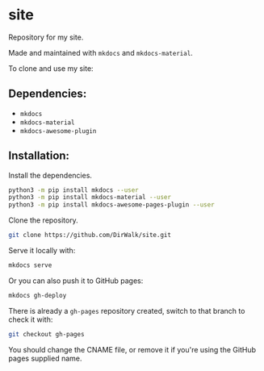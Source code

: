 # site
Repository for my site.

Made and maintained with `mkdocs` and `mkdocs-material`.

To clone and use my site:

## Dependencies:

* `mkdocs`
* `mkdocs-material`
* `mkdocs-awesome-plugin`

## Installation:

Install the dependencies.

```sh
python3 -m pip install mkdocs --user
python3 -m pip install mkdocs-material --user
python3 -m pip install mkdocs-awesome-pages-plugin --user
```

Clone the repository.

```sh
git clone https://github.com/DirWalk/site.git
```

Serve it locally with:

```sh
mkdocs serve
```

Or you can also push it to GitHub pages:

```sh
mkdocs gh-deploy
```

There is already a `gh-pages` repository created, switch to that branch to check it with:

```sh
git checkout gh-pages
```

You should change the CNAME file, or remove it if you're using the GitHub pages supplied name.
